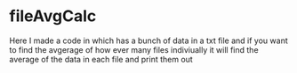 # fileAvgCalc
Here I made a code in which has a bunch of data in a txt file and if you want to find the avgerage of how ever many files indiviually it will find the average of the data in each file and print them out
